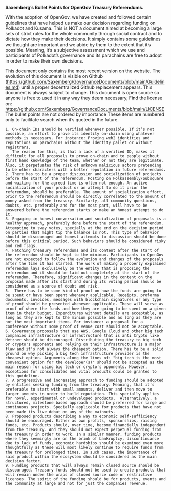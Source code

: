 **Saxemberg’s Bullet Points for OpenGov Treasury Referendums.**

With the adoption of OpenGov, we have created and followed certain guidelines that have helped us make our decision regarding funding on Polkadot and Kusama. This is NOT a document aimed at becoming a large sets of strict rules for the whole community through social contract and to dictate how they make their decisions. It simply contains some guidelines we thought are important and we abide by them to the extent that it’s possible. Meaning, it’s a subjective assessment which we use and participants of Polkadot’s governance and its parachains are free to adopt in order to make their own decisions. 

This document only contains the most recent version on the website.
The evolution of this document is visible on Github (https://github.com/Saxemberg/GovernanceDocuments/blob/main/Guidelines.md) until a proper decentralized Github replacement appears.
This document is always subject to change.
This document is open source so anyone is free to used it in any way they deem necessary, Find the license on: https://github.com/Saxemberg/GovernanceDocuments/blob/main/LICENSE
The bullet points are not ordered by importance These items are numbered only to facilitate search when it’s quoted in the future.

    1. On-chain IDs should be verified whenever possible. If it’s not possible, an effort to prove its identity on-chain using whatever methods is necessary. For instance: Proving web2 identities and reputations on parachains without the identity pallet or without registrars.
       The reason for this, is that a lack of a verified ID, makes it difficult for all proposals to prove on-chain and to people without first hand knowledge of the team, whether or not they are legitimate. Also, it perpetuates the risk of unknown malicious actors pretending to be other characters with a better reputation in future referendums.
    2. There has to be a proper discussion and socialization of projects before the start of the referendum. Posting on Polkassembly/Subsquare and waiting for the agreed time is often not enough. An active socialization of your product or an attempt to do it prior the referendum, should be preferable. The amount of socialization effort, prior to the referendum should be directly correlated to the amount of money asked from the treasury. Similarly, all community questions, doubts, etc. preferably and for the most part, will have to be answered before the referendum starts or make an honest attempt to do it.
    3. Engaging in honest conversation and socialization of proposals is a healthy approach, preferably done before the start of the referendum. Attempting to sway votes, specially at the end on the decision period on parties that might tip the balance is not. This type of behavior should be discouraged and honest attempts to discussion should be done before this critical period. Such behaviors should be considered risky and red flags.
    4. Patching treasury referendums and its content after the start of the referendum should be kept to the minimum. Participants in OpenGov are not expected to follow the evolution and changes of the proposals after the time it has started. The work of making a properly explained referendum lays exclusively on the entity that is proposing the referendum and it should be laid out completely at the start of the referendum. Therefore, significant changes in the content on the proposal made after its start and during its voting period should be considered as a source of doubt and risk.
    5.  There has to be some kind of proof on how the funds are going to be spent or have been spent whenever applicable. Receipts, proforma documents, invoices, messages with blockchain signatures or any type of proof should be presented whenever applicable. These will serve as proof of where the funds and how they are going to be spent on a given item in their budget. Expenditures without details are acceptable, as long as they are kept to the minium possible and as long as they are not the most important items. For instance: a proposal for a conference without some proof of venue cost should not be acceptable. 
    6. Governance proposals that use AWS, Google Cloud and other big tech companies infrastructure or infrastructure that is anti Crypto like Hetzner should be discouraged. Distributing the treasury to big tech or crypto's opponents and relying on their infrastructure is a major flaw and it's not always the cheapest option. There has to be a solid ground on why picking a big tech infrastructure provider is the cheapest option. Arguments along the lines of: "big tech is the most convenient option for the developer(s)" should not be accepted as the main reason for using big tech or crypto's opponents. However, exceptions for consolidated and vital products could be granted to this guideline.
    7. A progressive and increasing approach to funding should be adopted by entities seeking funding from the treasury. Meaning, that it’s preferable to start with small amounts, deliver and then move to larger amounts in order to build reputation. This specially applies for novel, experimental or undeveloped products.  Alternatively, a structured, milestone based approach should be preferred for large and continuous projects. Specially applicable for products that have not been made its live debut on any of the mainnets.
    8. Proposed products describing a way to economic self-sufficiency should be encouraged. Either as own profits, sponsorships, raising funds, etc. Products should, over time, become financially independent from the treasury. And they should not expect perpetual funding from the treasury in order to work. In a similar manner, funding products where they seemingly are on the brink of bankruptcy, discontinuance due to lack of funds, economic hardships should be examined even more thoughtfully as these will most likely continue to require funds from the treasury for prolonged times. In such cases, the importance of said product within the ecosystem should be considered as the main decision factor.
    9. Funding products that will always remain closed source should be discouraged. Treasury funds should not be used to create products that will remain under the wraps of closed source code or restrictive licenses. The spirit of the funding should be for products, events and the community at large and not for just the companies revenue.


